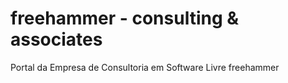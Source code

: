 # freehammer - consulting & associates
Portal da Empresa de Consultoria em Software Livre freehammer
